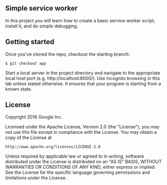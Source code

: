 ## Simple service worker
In this project you will learn how to create a basic service worker script, install it, and do simple debugging.


## Getting started
Once you've cloned the repo, checkout the starting branch:

`$ git checkout app`

Start a local server in the project directory and navigate to the appropriate local host port (e.g. http://localhost:8000/). Use incognito browsing in this lab unless stated otherwise. It ensures that your program is starting from a known state.


## License

Copyright 2016 Google Inc.

Licensed under the Apache License, Version 2.0 (the "License");
you may not use this file except in compliance with the License.
You may obtain a copy of the License at

    http://www.apache.org/licenses/LICENSE-2.0

Unless required by applicable law or agreed to in writing, software
distributed under the License is distributed on an "AS IS" BASIS,
WITHOUT WARRANTIES OR CONDITIONS OF ANY KIND, either express or implied.
See the License for the specific language governing permissions and
limitations under the License.
